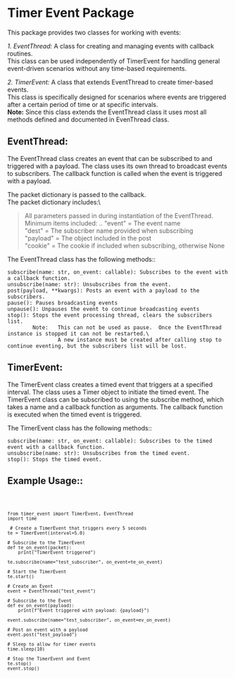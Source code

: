 # Timer Event Package

This package provides two classes for working with events:

*1. EventThread:* A class for creating and managing events with callback routines.\
    This class can be used independently of TimerEvent for handling general event-driven scenarios without any time-based requirements.

*2.  TimerEvent:* A class that extends EventThread to create timer-based events.\
    This class is specifically designed for scenarios where events are triggered after a certain period of time or at specific intervals.\
    **Note:**   Since this class extends the EventThread class it uses most all methods defined and documented in EvenThread class.

## **EventThread:**

The EventThread class creates an event that can be subscribed to and triggered with a payload. The class uses its own thread to broadcast events to subscribers.  The callback function is called when the event is triggered with a payload.

The packet dictionary is passed to the callback.\
The packet dictionary includes:\
> All parameters passed in during instantiation of the EventThread.
> Minimum items included: ..
    "event" =   The event name\
    "dest"  =   The subscriber name provided when subscribing\
    "payload" = The object included in the post\
    "cookie" =  The cookie if included when subscribing, otherwise None

The EventThread class has the following methods::

    subscribe(name: str, on_event: callable): Subscribes to the event with a callback function.
    unsubscribe(name: str): Unsubscribes from the event.
    post(payload, **kwargs): Posts an event with a payload to the subscribers.
    pause(): Pauses broadcasting events
    unpause(): Unpauses the event to continue broadcasting events
    stop(): Stops the event processing thread, clears the subscribers list.
            Note:   This can not be used as pause.  Once the EventThread instance is stopped it can not be restarted.\
                    A new instance must be created after calling stop to continue eventing, but the subscribers list will be lost.

 ## **TimerEvent:**

The TimerEvent class creates a timed event that triggers at a specified interval. The class uses a Timer object to initiate the timed event. The TimerEvent class can be subscribed to using the subscribe method, which takes a name and a callback function as arguments. The callback function is executed when the timed event is triggered.

The  TimerEvent class has the following methods::

    subscribe(name: str, on_event: callable): Subscribes to the timed event with a callback function.
    unsubscribe(name: str): Unsubscribes from the timed event.
    stop(): Stops the timed event.

 ## Example Usage::
<code>

    from timer_event import TimerEvent, EventThread
    import time

     # Create a TimerEvent that triggers every 5 seconds
    te = TimerEvent(interval=5.0)

    # Subscribe to the TimerEvent
    def te_on_event(packet):
        print("TimerEvent triggered")

    te.subscribe(name="test_subscriber", on_event=te_on_event)

    # Start the TimerEvent
    te.start()

    # Create an Event
    event = EventThread("test_event")

    # Subscribe to the Event
    def ev_on_event(payload):
        print(f"Event triggered with payload: {payload}")

    event.subscribe(name="test_subscriber", on_event=ev_on_event)

    # Post an event with a payload
    event.post("test_payload")

    # Sleep to allow for timer events
    time.sleep(10)

    # Stop the TimerEvent and Event
    te.stop()
    event.stop()
</code>

